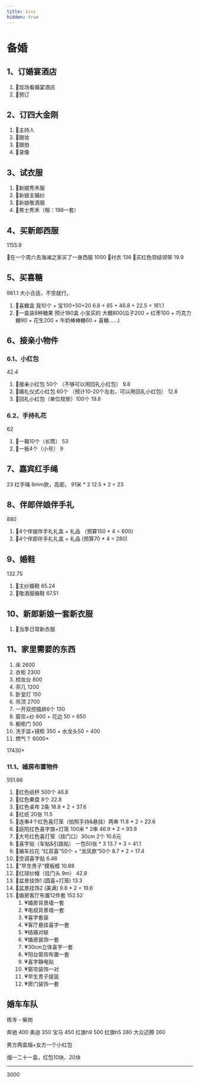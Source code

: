 ```yaml
---
title: xixi
hidden: true
---
```

# 备婚

## 1、订婚宴酒店

1. 💝现场看婚宴酒店
2. 💝预订

## 2、订四大金刚

1. 💝主持人
2. 💝跟妆
3. 💝跟拍
4. 💝录像

## 3、试衣服

1. 💝新娘秀禾服
2. 💝新娘主婚纱
3. 💝新娘敬酒服
4. 💝男士秀禾（租：199一套）

## 4、买新郎西服
1155.9

💝在一个周六去海澜之家买了一身西服   1000
💝衬衣          136
💝买红色领结领带  19.9

## 5、买喜糖
961.1
大小合适，不空就行。

1. 💝喜糖盒        我10个 + 宝100+50+20   6.8 + 85 + 46.8 + 22.5 = 161.1
2. 💝一盒装8种糖果 预计180盒  小宝买的    大概800(瓜子200 + 红枣100 + 巧克力糖90 + 花生200 + 牛奶棒棒糖60 + 喜糖……)

## 6、接亲小物件

### 6.1、小红包
42.4
1. 💝接亲小红包           50个    （不够可以用回礼小红包）  9.8
2. 💝婚礼仪式小红包       60个    （预计10-20个左右，可以用回礼小红包）   12.8
3. 💝回礼小红包（单位规矩）100个    19.8

### 6.2、手持礼花
62
1. 💝一箱10个（长筒） 53
2. 💝一板4个（小号）  9

## 7、嘉宾红手绳
23
红手绳   6mm款，高密。 91米 * 2    12.5 * 2 = 23

## 8、伴郎伴娘伴手礼
880
1. 💝4个伴娘伴手礼礼盒 + 礼品   （预算150 * 4 = 600）
2. 💝4个伴郎伴手礼礼盒 + 礼品    (预算70 * 4 = 280)

## 9、婚鞋
132.75
1. 💝主纱婚鞋    65.24
2. 💝敬酒服婚鞋  67.51


## 10、新郎新娘一套新衣服

1. 💝当季日常新衣服

## 11、家里需要的东西

1. 床   2600
2. 衣柜  2300
3. 梳妆台 800
4. 茶几 1200
5. 卧室灯  150
6. 吊顶    2700
7. 一开双控插排6个 130
8. 窗帘+纱 600 + 花边 50 = 650
9. 橱柜门     500
10. 洗手盆+镜柜 350 + 水龙头50 = 400
11. 燃气？ 6000+

17430+

### 11.1、婚房布置物件
551.66
1. 💝红色纸杯 500个    46.8
2. 💝红色果盘 8个      22.8
3. 💝红色桌布 2条      18.8 * 2 = 37.6
4. 💝红纸  20张        11.5
5. 💝连串4个红色喜灯笼（拍照手持&悬挂）两串  11.8 * 2 = 23.6
6. 💝庭院红色喜字旗+灯笼 100米 * 2串        46.9 * 2 = 93.8
7. 💝大号红色喜灯笼（挂门口）30cm 2个       10.6元
8. 💝喜字贴（车贴&引路贴） 一包50张 * 3     13.7 * 3 = 41.1
9. 💝婚车拉花    “红双喜”50个 + “龙凤款”50个  8.7 * 2 = 17.4
10. 💝空调喜字贴              6.46
11. 💝"早生贵子"模板框         10.88
12. 💝红球纱幔（挂门头 9m）     42.8
13. 💝盆景挂饰1 (圆喜+灯笼)   13.3
14. 💝盆景挂饰2 (美满)      9.8 * 2 = 19.6
15. 💝婚房客厅布置12件套    152.52
    1.  💗婚房背景墙一套
    2.  💗电视背景墙一套
    3.  💗喜字套装
    4.  💗客厅悬挂喜字一套
    5.  💗结婚对联
    6.  💗婚房装饰一套
    7.  💗30cm立体喜字一套
    8.  💗阳台窗帘布置一套
    9.  💗喜字静电贴
    10. 💗窗帘装饰一对
    11. 💗早生贵子提篮
    12. 💗房门装饰一套

## 婚车车队

练寺 - 柴岗

奔驰 400
奥迪 350
宝马 450
红旗h9  500
红旗h5  280
大众迈腾 260

男方两盒烟+女方一个小红包

烟一二十一盒，红包10块、20块


---

3000
